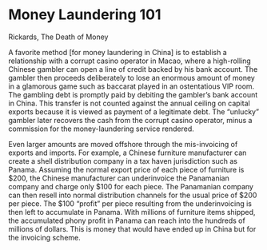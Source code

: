 # Money Laundering 101

Rickards, The Death of Money

A favorite method [for money laundering in China] is to establish a
relationship with a corrupt casino operator in Macao, where a
high-rolling Chinese gambler can open a line of credit backed by his
bank account. The gambler then proceeds deliberately to lose an
enormous amount of money in a glamorous game such as baccarat played
in an ostentatious VIP room. The gambling debt is promptly paid by
debiting the gambler’s bank account in China. This transfer is not
counted against the annual ceiling on capital exports because it is
viewed as payment of a legitimate debt. The “unlucky” gambler later
recovers the cash from the corrupt casino operator, minus a commission
for the money-laundering service rendered.

Even larger amounts are moved offshore through the mis-invoicing of
exports and imports. For example, a Chinese furniture manufacturer can
create a shell distribution company in a tax haven jurisdiction such
as Panama. Assuming the normal export price of each piece of furniture
is $200, the Chinese manufacturer can underinvoice the Panamanian
company and charge only $100 for each piece. The Panamanian company
can then resell into normal distribution channels for the usual price
of $200 per piece. The $100 “profit” per piece resulting from the
underinvoicing is then left to accumulate in Panama. With millions of
furniture items shipped, the accumulated phony profit in Panama can
reach into the hundreds of millions of dollars. This is money that
would have ended up in China but for the invoicing scheme.











